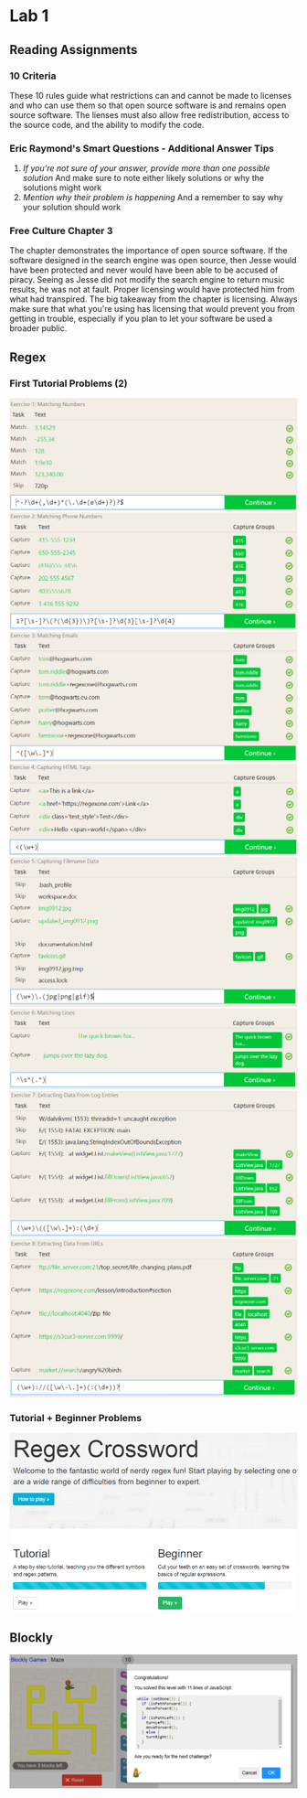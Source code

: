 # Lab 1

## Reading Assignments
### 10 Criteria
  These 10 rules guide what restrictions can and cannot be made to licenses and who can use them so that open source software
  is and remains open source software.  The lienses must also allow free redistribution, access to the source code, and the ability
  to modify the code.
  
### Eric Raymond's Smart Questions - Additional Answer Tips
  1. *If you're not sure of your answer, provide more than one possible solution*  And make sure to note either likely solutions or 
  why the solutions might work
  2. *Mention why their problem is happening*  And a remember to say why your solution should work
  
### Free Culture Chapter 3
  The chapter demonstrates the importance of open source software.  If the software designed in the search engine was open source, then Jesse would have been protected and never would have been able to be accused of piracy.  Seeing as Jesse did not modify the search engine to return music results, he was not at fault.  Proper licensing would have protected him from what had transpired.  The big takeaway from the chapter is licensing.  Always make sure that what you're using has licensing that would prevent you from getting in trouble, especially if you plan to let your software be used a broader public.


## Regex
### First Tutorial Problems (2)
![](/images/Prob1.PNG)
![](/images/Prob2.PNG)
![](/images/Prob3.PNG)
![](/images/Prob4.PNG)
![](/images/Prob5.PNG)
![](/images/Prob6.PNG)
![](/images/Prob7.PNG)
![](/images/Prob8.PNG)

### Tutorial + Beginner Problems
![](/images/AllT4B.PNG)

## Blockly
![](/images/BlocklySol.PNG)
